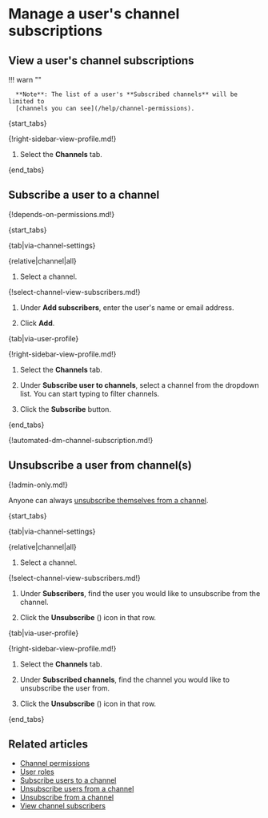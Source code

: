 # Manage a user's channel subscriptions

## View a user's channel subscriptions

!!! warn ""

      **Note**: The list of a user's **Subscribed channels** will be limited to
      [channels you can see](/help/channel-permissions).

{start_tabs}

{!right-sidebar-view-profile.md!}

1. Select the **Channels** tab.

{end_tabs}

## Subscribe a user to a channel

{!depends-on-permissions.md!}

{start_tabs}

{tab|via-channel-settings}

{relative|channel|all}

1. Select a channel.

{!select-channel-view-subscribers.md!}

1. Under **Add subscribers**, enter the user's name or email address.

1. Click **Add**.

{tab|via-user-profile}

{!right-sidebar-view-profile.md!}

1. Select the **Channels** tab.

1. Under **Subscribe user to channels**, select a channel from the
   dropdown list. You can start typing to filter channels.

1. Click the **Subscribe** button.

{end_tabs}

{!automated-dm-channel-subscription.md!}

## Unsubscribe a user from channel(s)

{!admin-only.md!}

Anyone can always [unsubscribe themselves from a
channel](/help/unsubscribe-from-a-channel).

{start_tabs}

{tab|via-channel-settings}

{relative|channel|all}

1. Select a channel.

{!select-channel-view-subscribers.md!}

1. Under **Subscribers**, find the user you would like
   to unsubscribe from the channel.

1. Click the **Unsubscribe** (<i class="zulip-icon zulip-icon-close"></i>) icon in that row.

{tab|via-user-profile}

{!right-sidebar-view-profile.md!}

1. Select the **Channels** tab.

1. Under **Subscribed channels**, find the channel you would like
   to unsubscribe the user from.

1. Click the **Unsubscribe** (<i class="zulip-icon zulip-icon-close"></i>) icon in that row.

{end_tabs}

## Related articles

* [Channel permissions](/help/channel-permissions)
* [User roles](/help/user-roles)
* [Subscribe users to a channel](/help/subscribe-users-to-a-channel)
* [Unsubscribe users from a channel](/help/unsubscribe-users-from-a-channel)
* [Unsubscribe from a channel](/help/unsubscribe-from-a-channel)
* [View channel subscribers](/help/view-channel-subscribers)
